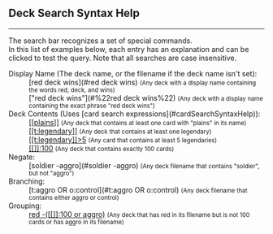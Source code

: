 ## Deck Search Syntax Help
-----
The search bar recognizes a set of special commands.<br>
In this list of examples below, each entry has an explanation and can be clicked to test the query. Note that all
searches are case insensitive.
<dl>
<dt>Display Name (The deck name, or the filename if the deck name isn't set):</dt>
<dd>[red deck wins](#red deck wins) <small>(Any deck with a display name containing the words red, deck, and wins)</small></dd>
<dd>["red deck wins"](#%22red deck wins%22) <small>(Any deck with a display name containing the exact phrase "red deck wins")</small></dd>

<dt>Deck Contents (Uses [card search expressions](#cardSearchSyntaxHelp)):</dt>
<dd><a href="#[[plains]]">[[plains]]</a> <small>(Any deck that contains at least one card with "plains" in its name)</small></dd>
<dd><a href="#[[t:legendary]]">[[t:legendary]]</a> <small>(Any deck that contains at least one legendary)</small></dd>
<dd><a href="#[[t:legendary]]>5">[[t:legendary]]>5</a> <small>(Any card that contains at least 5 legendaries)</small></dd>
<dd><a href="#[[]]:100">[[]]:100</a> <small>(Any deck that contains exactly 100 cards)</small></dd>

<dt>Negate:</dt>
<dd>[soldier -aggro](#soldier -aggro) <small>(Any deck filename that contains "soldier", but not "aggro")</small></dd>

<dt>Branching:</dt>
<dd>[t:aggro OR o:control](#t:aggro OR o:control) <small>(Any deck filename that contains either aggro or control)</small></dd>

<dt>Grouping:</dt>
<dd><a href="#red -([[]]:100 or aggro)">red -([[]]:100 or aggro)</a> <small>(Any deck that has red in its filename but is not 100 cards or has aggro in its filename)</small></dd>

</dl>
